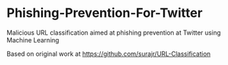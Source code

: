 # Phishing-Prevention-For-Twitter
Malicious URL classification aimed at phishing prevention at Twitter using Machine Learning 

Based on original work at https://github.com/surajr/URL-Classification
